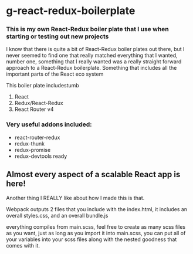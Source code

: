 # g-react-redux-boilerplate
### This is my own React-Redux boiler plate that I use when starting or testing out new projects

I know that there is quite a bit of React-Redux boiler plates out there, but I never seemed to find one that really matched everything that I wanted, number one, something that I really wanted was a really straight forward approach to a React-Redux boilerplate.
Something that includes all the important parts of the React eco system

This boiler plate includestumb

1. React
2. Redux/React-Redux
3. React Router v4

### Very useful addons included:
- react-router-redux
- redux-thunk
- redux-promise
- redux-devtools ready

## Almost every aspect of a scalable React app is here!

Another thing I REALLY like about how I made this is that.

Webpack outputs 2 files that you include with the index.html, it includes an overall styles.css, and an overall bundle.js

everything compiles from main.scss, feel free to create as many scss files as you want, just as long as you import it into main.scss, you can put all of your variables into your scss files along with the nested goodness that comes with it.
